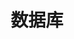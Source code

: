 ---
title: 数据库
menu: 
  sidebar:
    name: 数据库
    identifier: posts-hive
    parent: Pythonprogramming-language
    weight: 70
---